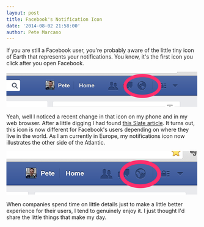 ```yaml
---
layout: post
title: Facebook's Notification Icon
date: '2014-08-02 21:58:00'
author: Pete Marcano
---
```


If you are still a Facebook user, you're probably aware of the little tiny icon of Earth that represents your notifications. You know, it's the first icon you click after you open Facebook.

![Americas Globe](/images/tumblr_inline_n9p8olWPUy1r0iaq9.png)

Yeah, well I noticed a recent change in that icon on my phone and in my web browser. After a little digging I had found [this Slate article](http://www.slate.com/blogs/future_tense/2014/07/31/facebook_notifications_icon_globe_changes_with_location_as_american_users.html). It turns out, this icon is now different for Facebook's users depending on where they live in the world. As I am currently in Europe, my notifications icon now illustrates the other side of the Atlantic.

![EMEA Globe](/images/tumblr_inline_n9p8uaX3p41r0iaq9.png)

When companies spend time on little details just to make a little better experience for their users, I tend to genuinely enjoy it. I just thought I'd share the little things that make my day.
